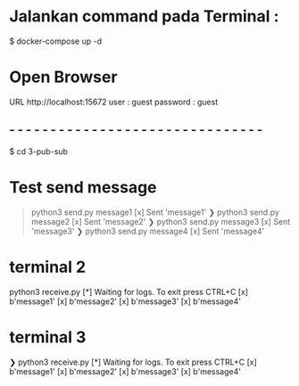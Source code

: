 # Jalankan command pada Terminal :
$ docker-compose up -d

# Open Browser
URL http://localhost:15672
user : guest
password : guest

## - - - - - - - - - - - - - - - - - - - - - - - - - - - - - - -
$ cd 3-pub-sub

# Test send message
> python3 send.py message1
 [x] Sent 'message1'
❯ python3 send.py message2
 [x] Sent 'message2'
❯ python3 send.py message3
 [x] Sent 'message3'
❯ python3 send.py message4
 [x] Sent 'message4'

# terminal 2
python3 receive.py
 [*] Waiting for logs. To exit press CTRL+C
 [x] b'message1'
 [x] b'message2'
 [x] b'message3'
 [x] b'message4'

 # terminal 3
 ❯ python3 receive.py
 [*] Waiting for logs. To exit press CTRL+C
 [x] b'message1'
 [x] b'message2'
 [x] b'message3'
 [x] b'message4'